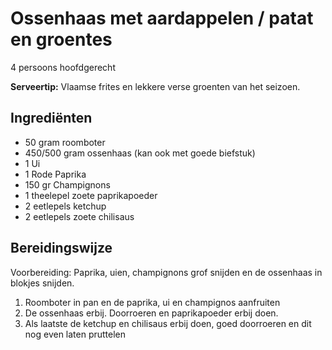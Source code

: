 # Ossenhaas met aardappelen / patat en groentes

4 persoons hoofdgerecht

**Serveertip:** Vlaamse frites en lekkere verse groenten van het seizoen.

## Ingrediënten

- 50 gram roomboter
- 450/500 gram ossenhaas (kan ook met goede biefstuk)
- 1 Ui
- 1 Rode Paprika
- 150 gr Champignons
- 1 theelepel zoete paprikapoeder
- 2 eetlepels ketchup
- 2 eetlepels zoete chilisaus

## Bereidingswijze

Voorbereiding: Paprika, uien, champignons grof snijden en de ossenhaas in blokjes snijden.

1. Roomboter in pan en de paprika, ui en champignos aanfruiten
2. De ossenhaas erbij. Doorroeren en paprikapoeder erbij doen.
3. Als laatste de ketchup en chilisaus erbij doen, goed doorroeren en dit nog even laten pruttelen